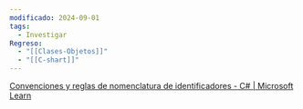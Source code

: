 ```yaml
---
modificado: 2024-09-01
tags:
  - Investigar
Regreso:
  - "[[Clases-Objetos]]"
  - "[[C-shart]]"
---
```

[Convenciones y reglas de nomenclatura de identificadores - C# | Microsoft Learn](https://learn.microsoft.com/es-es/dotnet/csharp/fundamentals/coding-style/identifier-names)
